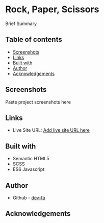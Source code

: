 # Rock, Paper, Scissors

Brief Summary

## Table of contents

- [Screenshots](#screenshots)
- [Links](#links)
- [Built with](#built-with)
- [Author](#author)
- [Acknowledgements](#acknowledgements)

## Screenshots

Paste project screenshots here

## Links

- Live Site URL: [Add live site URL here](https://your-live-site-url.com)

## Built with

- Semantic HTML5
- SCSS
- ES6 Javascript

## Author

- Github - [dev-fa](https://github.com/dev-fa)

## Acknowledgements
